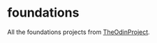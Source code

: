# foundations
All the foundations projects from <a href="https://www.theodinproject.com/">TheOdinProject</a>.